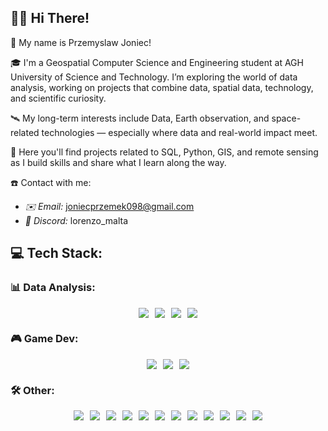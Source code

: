 <h2>👋🏼 Hi There!</h2>

🌻 My name is Przemyslaw Joniec!

🎓 I'm a Geospatial Computer Science and Engineering student at AGH University of Science and Technology. I’m exploring the world of data analysis, working on projects that combine data, spatial data, technology, and scientific curiosity.

🛰️ My long-term interests include Data, Earth observation, and space-related technologies — especially where data and real-world impact meet.

💾 Here you'll find projects related to SQL, Python, GIS, and remote sensing as I build skills and share what I learn along the way.<br>

☎️ Contact with me:
- <i>✉️ Email:</i> joniecprzemek098@gmail.com
- <i>👾 Discord:</i> lorenzo_malta

<h2>💻 Tech Stack:</h2>
<h3>📊 Data Analysis:</h3>
<div align="left" style="display: flex; justify-content: center; gap: 10px; flex-wrap: wrap;">
<img src="https://img.shields.io/badge/python-3670A0?style=for-the-badge&logo=python&logoColor=ffdd54" />
<img src="https://img.shields.io/badge/MySQL-005C84?style=for-the-badge&logo=mysql&logoColor=white" />
<img src="https://img.shields.io/badge/Microsoft_Excel-217346?style=for-the-badge&logo=microsoft-excel&logoColor=white" />
<img src="https://img.shields.io/badge/power_bi-F2C811?style=for-the-badge&logo=powerbi&logoColor=black" />
</div>
<h3>🎮 Game Dev:</h3>
<div align="left" style="display: flex; justify-content: center; gap: 10px; flex-wrap: wrap;">
<img src="https://img.shields.io/badge/GODOT-%23FFFFFF.svg?style=for-the-badge&logo=godot-engine" />
<img src="https://img.shields.io/badge/GDScript-%2374267B.svg?style=for-the-badge&logo=godotengine&logoColor=white" />
<img src="https://img.shields.io/badge/Aseprite-FFFFFF?style=for-the-badge&logo=Aseprite&logoColor=#7D929E" />
</div>
<h3>🛠️ Other:</h3>
<div align="left" style="display: flex; justify-content: center; gap: 10px; flex-wrap: wrap;">
<img src="https://img.shields.io/badge/HTML5-E34F26?style=for-the-badge&logo=html5&logoColor=white" />
<img src="https://img.shields.io/badge/CSS3-1572B6?style=for-the-badge&logo=css3&logoColor=white" />
<img src="https://img.shields.io/badge/JavaScript-323330?style=for-the-badge&logo=javascript&logoColor=F7DF1E" />
<img src="https://img.shields.io/badge/PHP-777BB4?style=for-the-badge&logo=php&logoColor=white" />
<img src="https://img.shields.io/badge/SASS-hotpink.svg?style=for-the-badge&logo=SASS&logoColor=white" />
<img src="https://img.shields.io/badge/NPM-%23CB3837.svg?style=for-the-badge&logo=npm&logoColor=white" />
<img src="https://img.shields.io/badge/GULP-%23CF4647.svg?style=for-the-badge&logo=gulp&logoColor=white" />
<img src="https://img.shields.io/badge/Bootstrap-563D7C?style=for-the-badge&logo=bootstrap&logoColor=white" />
<img src="https://img.shields.io/badge/Adobe%20XD-470137?style=for-the-badge&logo=Adobe%20XD&logoColor=#FF61F6" />
<img src="https://img.shields.io/badge/gimp-5C5543?style=for-the-badge&logo=gimp&logoColor=white" />
<img src="https://img.shields.io/badge/Adobe%20Photoshop-31A8FF?style=for-the-badge&logo=Adobe%20Photoshop&logoColor=black" />
<img src="https://img.shields.io/badge/Visual_Studio_Code-0078D4?style=for-the-badge&logo=visual%20studio%20code&logoColor=white" />
</div>
